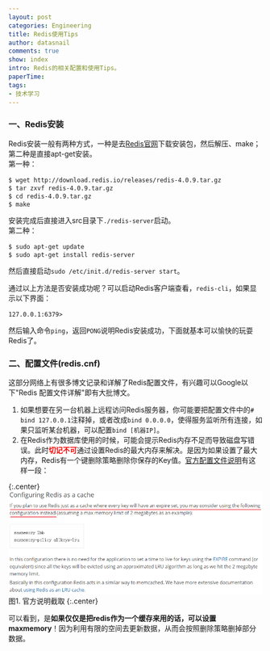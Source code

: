 ```yaml
---
layout: post
categories: Engineering
title: Redis使用Tips
author: datasnail
comments: true
show: index
intro: Redis的相关配置和使用Tips。
paperTime:
tags:
- 技术学习
---
```


### 一、Redis安装
Redis安装一般有两种方式，一种是去[Redis官网](https://redis.io/)下载安装包，然后解压、make；第二种是直接apt-get安装。   
第一种：
```
$ wget http://download.redis.io/releases/redis-4.0.9.tar.gz
$ tar zxvf redis-4.0.9.tar.gz
$ cd redis-4.0.9.tar.gz
$ make
```
安装完成后直接进入src目录下```./redis-server```启动。  
第二种：
```
$ sudo apt-get update
$ sudo apt-get install redis-server
```
然后直接启动```sudo /etc/init.d/redis-server start```。  

通过以上方法是否安装成功呢？可以启动Redis客户端查看，```redis-cli```，如果显示以下界面：
```
127.0.0.1:6379>
```
然后输入命令```ping```，返回```PONG```说明Redis安装成功，下面就基本可以愉快的玩耍Redis了。

### 二、配置文件(redis.cnf)
这部分网络上有很多博文记录和详解了Redis配置文件，有兴趣可以Google以下"Redis 配置文件详解"即有大批博文。  
1. 如果想要在另一台机器上远程访问Redis服务器，你可能要把配置文件中的```# bind 127.0.0.1```注释掉，或者改成```bind 0.0.0.0```，使得服务监听所有连接，如果只监听某台机器，可以配置```bind [机器IP]```。
2. 在Redis作为数据库使用的时候，可能会提示Redis内存不足而导致磁盘写错误。此时<span style="color:red">**切记不可**</span>通过设置Redis的最大内存来解决。是因为如果设置了最大内存，Redis有一个键删除策略删除你保存的Key值。[官方配置文件说明](https://redis.io/topics/config)有这样一段：  

{:.center}
![](/postimg/redis/redis_maxmemory.png)   
图1. 官方说明截取
{:.center}

可以看到，是**如果仅仅是把redis作为一个缓存来用的话，可以设置maxmemory**！因为利用有限的空间去更新数据，从而会按照删除策略删掉部分数据。



